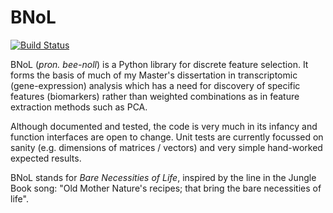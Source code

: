 # BNoL

[![Build Status](https://travis-ci.org/aschlosberg/BNoL.svg?branch=master)](https://travis-ci.org/aschlosberg/BNoL)

BNoL (*pron. bee-noll*) is a Python library for discrete feature selection. It forms the basis of much of my Master's dissertation in transcriptomic (gene-expression) analysis which has a need for discovery of specific features (biomarkers) rather than weighted combinations as in feature extraction methods such as PCA.

Although documented and tested, the code is very much in its infancy and function interfaces are open to change. Unit tests are currently focussed on sanity (e.g. dimensions of matrices / vectors) and very simple hand-worked expected results.

BNoL stands for *Bare Necessities of Life*, inspired by the line in the Jungle Book song: "Old Mother Nature's recipes; that bring the bare necessities of life".
